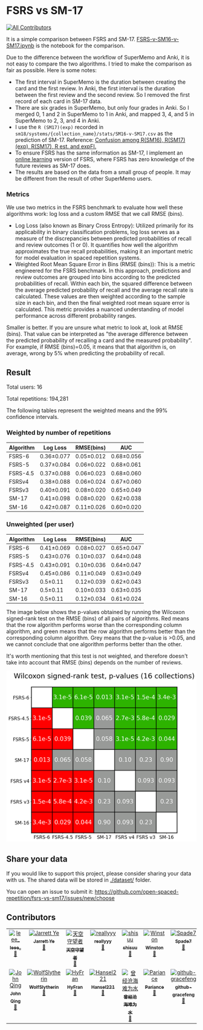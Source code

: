 # FSRS vs SM-17
<!-- ALL-CONTRIBUTORS-BADGE:START - Do not remove or modify this section -->
[![All Contributors](https://img.shields.io/badge/all_contributors-14-orange.svg?style=flat-square)](#contributors-)
<!-- ALL-CONTRIBUTORS-BADGE:END -->

It is a simple comparison between FSRS and SM-17. [FSRS-v-SM16-v-SM17.ipynb](./FSRS-v-SM16-v-SM17.ipynb) is the notebook for the comparison.

Due to the difference between the workflow of SuperMemo and Anki, it is not easy to compare the two algorithms. I tried to make the comparison as fair as possible. Here is some notes:
- The first interval in SuperMemo is the duration between creating the card and the first review. In Anki, the first interval is the duration between the first review and the second review. So I removed the first record of each card in SM-17 data.
- There are six grades in SuperMemo, but only four grades in Anki. So I merged 0, 1 and 2 in SuperMemo to 1 in Anki, and mapped 3, 4, and 5 in SuperMemo to 2, 3, and 4 in Anki.
- I use the `R (SM17)(exp)` recorded in `sm18/systems/{collection_name}/stats/SM16-v-SM17.csv` as the prediction of SM-17. Reference: [Confusion among R(SM16), R(SM17)(exp), R(SM17), R est. and expFI.](https://supermemopedia.com/wiki/Confusion_among_R(SM16),_R(SM17)(exp),_R(SM17),_R_est._and_expFI.)
- To ensure FSRS has the same information as SM-17, I implement an [online learning](https://en.wikipedia.org/wiki/Online_machine_learning) version of FSRS, where FSRS has zero knowledge of the future reviews as SM-17 does.
- The results are based on the data from a small group of people. It may be different from the result of other SuperMemo users.

### Metrics

We use two metrics in the FSRS benchmark to evaluate how well these algorithms work: log loss and a custom RMSE that we call RMSE (bins).

- Log Loss (also known as Binary Cross Entropy): Utilized primarily for its applicability in binary classification problems, log loss serves as a measure of the discrepancies between predicted probabilities of recall and review outcomes (1 or 0). It quantifies how well the algorithm approximates the true recall probabilities, making it an important metric for model evaluation in spaced repetition systems.
- Weighted Root Mean Square Error in Bins (RMSE (bins)): This is a metric engineered for the FSRS benchmark. In this approach, predictions and review outcomes are grouped into bins according to the predicted probabilities of recall. Within each bin, the squared difference between the average predicted probability of recall and the average recall rate is calculated. These values are then weighted according to the sample size in each bin, and then the final weighted root mean square error is calculated. This metric provides a nuanced understanding of model performance across different probability ranges.

Smaller is better. If you are unsure what metric to look at, look at RMSE (bins). That value can be interpreted as "the average difference between the predicted probability of recalling a card and the measured probability". For example, if RMSE (bins)=0.05, it means that that algorithm is, on average, wrong by 5% when predicting the probability of recall.

## Result

Total users: 16

Total repetitions: 194,281

The following tables represent the weighted means and the 99% confidence intervals.

### Weighted by number of repetitions

| Algorithm | Log Loss | RMSE(bins) | AUC |
| --- | --- | --- | --- |
| FSRS-6 | 0.36±0.077 | 0.05±0.012 | 0.68±0.056 |
| FSRS-5 | 0.37±0.084 | 0.06±0.022 | 0.68±0.061 |
| FSRS-4.5 | 0.37±0.088 | 0.06±0.023 | 0.68±0.060 |
| FSRSv4 | 0.38±0.088 | 0.06±0.024 | 0.67±0.060 |
| FSRSv3 | 0.40±0.091 | 0.08±0.020 | 0.65±0.049 |
| SM-17 | 0.41±0.098 | 0.08±0.020 | 0.62±0.038 |
| SM-16 | 0.42±0.087 | 0.11±0.026 | 0.60±0.020 |

### Unweighted (per user)

| Algorithm | Log Loss | RMSE(bins) | AUC |
| --- | --- | --- | --- |
| FSRS-6 | 0.41±0.069 | 0.08±0.027 | 0.65±0.047 |
| FSRS-5 | 0.43±0.076 | 0.10±0.037 | 0.64±0.048 |
| FSRS-4.5 | 0.43±0.091 | 0.10±0.036 | 0.64±0.047 |
| FSRSv4 | 0.45±0.086 | 0.11±0.049 | 0.63±0.049 |
| FSRSv3 | 0.5±0.11 | 0.12±0.039 | 0.62±0.043 |
| SM-17 | 0.5±0.11 | 0.10±0.033 | 0.63±0.035 |
| SM-16 | 0.5±0.11 | 0.12±0.034 | 0.61±0.024 |

The image below shows the p-values obtained by running the Wilcoxon signed-rank test on the RMSE (bins) of all pairs of algorithms. Red means that the row algorithm performs worse than the corresponding column algorithm, and green means that the row algorithm performs better than the corresponding column algorithm. Grey means that the p-value is >0.05, and we cannot conclude that one algorithm performs better than the other.

It's worth mentioning that this test is not weighted, and therefore doesn't take into account that RMSE (bins) depends on the number of reviews.

![Wilcoxon-16-collections](./plots/Wilcoxon-16-collections.png)

## Share your data

If you would like to support this project, please consider sharing your data with us. The shared data will be stored in [./dataset/](./dataset/) folder. 

You can open an issue to submit it: https://github.com/open-spaced-repetition/fsrs-vs-sm17/issues/new/choose

## Contributors

<!-- ALL-CONTRIBUTORS-LIST:START - Do not remove or modify this section -->
<!-- prettier-ignore-start -->
<!-- markdownlint-disable -->
<table>
  <tbody>
    <tr>
      <td align="center" valign="top" width="14.28%"><a href="https://github.com/leee-z"><img src="https://avatars.githubusercontent.com/u/48952110?v=4?s=100" width="100px;" alt="leee_"/><br /><sub><b>leee_</b></sub></a><br /><a href="#data-leee-z" title="Data">🔣</a></td>
      <td align="center" valign="top" width="14.28%"><a href="https://www.zhihu.com/people/L.M.Sherlock"><img src="https://avatars.githubusercontent.com/u/32575846?v=4?s=100" width="100px;" alt="Jarrett Ye"/><br /><sub><b>Jarrett Ye</b></sub></a><br /><a href="#data-L-M-Sherlock" title="Data">🔣</a></td>
      <td align="center" valign="top" width="14.28%"><a href="https://github.com/Shore3145"><img src="https://avatars.githubusercontent.com/u/106439025?v=4?s=100" width="100px;" alt="天空守望者"/><br /><sub><b>天空守望者</b></sub></a><br /><a href="#data-Shore3145" title="Data">🔣</a></td>
      <td align="center" valign="top" width="14.28%"><a href="https://github.com/reallyyy"><img src="https://avatars.githubusercontent.com/u/39750041?v=4?s=100" width="100px;" alt="reallyyy"/><br /><sub><b>reallyyy</b></sub></a><br /><a href="#data-reallyyy" title="Data">🔣</a></td>
      <td align="center" valign="top" width="14.28%"><a href="https://github.com/shisuu"><img src="https://avatars.githubusercontent.com/u/90727082?v=4?s=100" width="100px;" alt="shisuu"/><br /><sub><b>shisuu</b></sub></a><br /><a href="#data-shisuu" title="Data">🔣</a></td>
      <td align="center" valign="top" width="14.28%"><a href="https://github.com/WinstonWantsAUserName"><img src="https://avatars.githubusercontent.com/u/99696589?v=4?s=100" width="100px;" alt="Winston"/><br /><sub><b>Winston</b></sub></a><br /><a href="#data-WinstonWantsAUserName" title="Data">🔣</a></td>
      <td align="center" valign="top" width="14.28%"><a href="https://github.com/VSpade7"><img src="https://avatars.githubusercontent.com/u/46594083?v=4?s=100" width="100px;" alt="Spade7"/><br /><sub><b>Spade7</b></sub></a><br /><a href="#data-VSpade7" title="Data">🔣</a></td>
    </tr>
    <tr>
      <td align="center" valign="top" width="14.28%"><a href="https://noheartpen.github.io/"><img src="https://avatars.githubusercontent.com/u/79316356?v=4?s=100" width="100px;" alt="John Qing"/><br /><sub><b>John Qing</b></sub></a><br /><a href="#data-NoHeartPen" title="Data">🔣</a></td>
      <td align="center" valign="top" width="14.28%"><a href="https://github.com/WolfSlytherin"><img src="https://avatars.githubusercontent.com/u/20725348?v=4?s=100" width="100px;" alt="WolfSlytherin"/><br /><sub><b>WolfSlytherin</b></sub></a><br /><a href="#data-WolfSlytherin" title="Data">🔣</a></td>
      <td align="center" valign="top" width="14.28%"><a href="https://github.com/Hy-Fran"><img src="https://avatars.githubusercontent.com/u/62321252?v=4?s=100" width="100px;" alt="HyFran"/><br /><sub><b>HyFran</b></sub></a><br /><a href="#data-Hy-Fran" title="Data">🔣</a></td>
      <td align="center" valign="top" width="14.28%"><a href="https://github.com/Hansel221"><img src="https://avatars.githubusercontent.com/u/61033423?v=4?s=100" width="100px;" alt="Hansel221"/><br /><sub><b>Hansel221</b></sub></a><br /><a href="#data-Hansel221" title="Data">🔣</a></td>
      <td align="center" valign="top" width="14.28%"><a href="https://github.com/nocturne2014"><img src="https://avatars.githubusercontent.com/u/7165548?v=4?s=100" width="100px;" alt="曾经沧海难为水"/><br /><sub><b>曾经沧海难为水</b></sub></a><br /><a href="#data-nocturne2014" title="Data">🔣</a></td>
      <td align="center" valign="top" width="14.28%"><a href="https://github.com/KKKphelps"><img src="https://avatars.githubusercontent.com/u/58903647?v=4?s=100" width="100px;" alt="Pariance"/><br /><sub><b>Pariance</b></sub></a><br /><a href="#data-KKKphelps" title="Data">🔣</a></td>
      <td align="center" valign="top" width="14.28%"><a href="https://github.com/github-gracefeng"><img src="https://avatars.githubusercontent.com/u/119791464?v=4?s=100" width="100px;" alt="github-gracefeng"/><br /><sub><b>github-gracefeng</b></sub></a><br /><a href="#data-github-gracefeng" title="Data">🔣</a></td>
    </tr>
  </tbody>
</table>

<!-- markdownlint-restore -->
<!-- prettier-ignore-end -->

<!-- ALL-CONTRIBUTORS-LIST:END -->
<!-- prettier-ignore-start -->
<!-- markdownlint-disable -->

<!-- markdownlint-restore -->
<!-- prettier-ignore-end -->

<!-- ALL-CONTRIBUTORS-LIST:END -->
